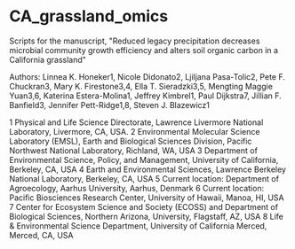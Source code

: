 # CA_grassland_omics
Scripts for the manuscript, "Reduced legacy precipitation decreases microbial community growth efficiency and alters soil organic carbon in a California grassland"

Authors: Linnea K. Honeker1, Nicole Didonato2, Ljiljana Pasa-Tolic2, Pete F. Chuckran3, Mary K. Firestone3,4, Ella T. Sieradzki3,5, Mengting Maggie Yuan3,6, Katerina Estera-Molina1, Jeffrey Kimbrel1, Paul Dijkstra7, Jillian F. Banfield3, Jennifer Pett-Ridge1,8, Steven J. Blazewicz1

1	Physical and Life Science Directorate, Lawrence Livermore National Laboratory, Livermore, CA, USA.
2	Environmental Molecular Science Laboratory (EMSL), Earth and Biological Sciences Division, Pacific Northwest National Laboratory, Richland, WA, USA
3	Department of Environmental Science, Policy, and Management, University of California, Berkeley, CA, USA
4	Earth and Environmental Sciences, Lawrence Berkeley National Laboratory, Berkeley, CA, USA
5	Current location: Department of Agroecology, Aarhus University, Aarhus, Denmark
6	Current location: Pacific Biosciences Research Center, University of Hawaii, Manoa, HI, USA
7	Center for Ecosystem Science and Society (ECOSS) and Department of Biological Sciences, Northern Arizona, University, Flagstaff, AZ, USA
8	Life & Environmental Science Department, University of California Merced, Merced, CA, USA


